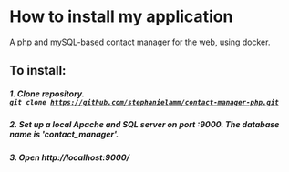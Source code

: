# How to install my application
A php and mySQL-based contact manager for the web, using docker.

## To install:
##### 1. Clone repository. </br><code>git clone https://github.com/stephanielamm/contact-manager-php.git </code>

##### 2. Set up a local Apache and SQL server on port :9000. The database name is 'contact_manager'.
##### 3. Open http://localhost:9000/

